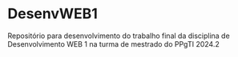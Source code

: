 # DesenvWEB1
Repositório para desenvolvimento do trabalho final da disciplina de Desenvolvimento WEB 1 na turma de mestrado do PPgTI 2024.2
